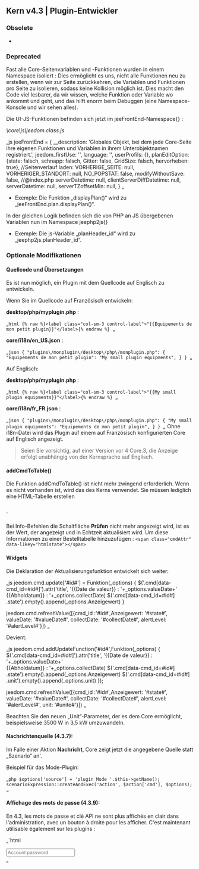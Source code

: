 ## Kern v4.3 | Plugin-Entwickler

### Obsolete

-

### Deprecated

Fast alle Core-Seitenvariablen und -Funktionen wurden in einem Namespace isoliert : Dies ermöglicht es uns, nicht alle Funktionen neu zu erstellen, wenn wir zur Seite zurückkehren, die Variablen und Funktionen pro Seite zu isolieren, sodass keine Kollision möglich ist. Dies macht den Code viel lesbarer, da wir wissen, welche Funktion oder Variable wo ankommt und geht, und das hilft enorm beim Debuggen (eine Namespace-Konsole und wir sehen alles).

Die UI-JS-Funktionen befinden sich jetzt im jeeFrontEnd-Namespace{} :

*\core\js\jeedom.class.js*

„js
jeeFrontEnd = {
  __description: 'Globales Objekt, bei dem jede Core-Seite ihre eigenen Funktionen und Variablen in ihrem Unterobjektnamen registriert.',
  jeedom_firstUse: '',
  language: '',
  userProfils: {},
  planEditOption: {state: falsch, schnapp: falsch, Gitter: false, GridSize: falsch, hervorheben: true},
  //Seitenverlauf laden:
  VORHERIGE_SEITE: null,
  VORHERIGER_STANDORT: null,
  NO_POPSTAT: false,
  modifyWithoutSave: false,
  //@index.php
  serverDatetime: null,
  clientServerDiffDatetime: null,
  serverDatetime: null,
  serverTZoffsetMin: null,
}
„

- Exemple: Die Funktion „displayPlan()“ wird zu „jeeFrontEnd.plan.displayPlan()“.

In der gleichen Logik befinden sich die von PHP an JS übergebenen Variablen nun im Namespace jeephp2js{}

- Exemple: Die js-Variable „planHeader_id“ wird zu „jeephp2js.planHeader_id“.

### Optionale Modifikationen

#### Quellcode und Übersetzungen

Es ist nun möglich, ein Plugin mit dem Quellcode auf Englisch zu entwickeln.

Wenn Sie im Quellcode auf Französisch entwickeln:

**desktop/php/myplugin.php** :

„`html
{% raw %}<label class="col-sm-3 control-label">"{{Equipements de mon petit plugin}}"</label>{% endraw %}
„`

**core/i18n/en_US.json** :

„`json
{
  "plugins\/monplugin\/desktop\/php\/monplugin.php": {
      	"Equipements de mon petit plugin": "My small plugin equipments",
  }
}
„`

Auf Englisch:

**desktop/php/myplugin.php** :

„`html
{% raw %}<label class="col-sm-3 control-label">"{{My small plugin equipments}}"</label>{% endraw %}
„`

**core/i18n/fr_FR.json** :

„`json
{
  "plugins\/monplugin\/desktop\/php\/monplugin.php": {
      	"My small plugin equipments": "Equipements de mon petit plugin",
  }
}
„`
Ohne i18n-Datei wird das Plugin auf einem auf Französisch konfigurierten Core auf Englisch angezeigt.

> Seien Sie vorsichtig, auf einer Version vor 4 Core.3, die Anzeige erfolgt unabhängig von der Kernsprache auf Englisch.



#### addCmdToTable()

Die Funktion addCmdToTable() ist nicht mehr zwingend erforderlich. Wenn es nicht vorhanden ist, wird das des Kerns verwendet. Sie müssen lediglich eine HTML-Tabelle erstellen<table id="table_cmd" class="table table-bordered table-condensed"></table> `

Bei Info-Befehlen die Schaltfläche **Prüfen** nicht mehr angezeigt wird, ist es der Wert, der angezeigt und in Echtzeit aktualisiert wird. Um diese Informationen zu einer Bestelltabelle hinzuzufügen : `<span class="cmdAttr" data-l1key="htmlstate"></span> `

#### Widgets

Die Deklaration der Aktualisierungsfunktion entwickelt sich weiter:

„js
jeedom.cmd.update['#id#'] = Funktion(_options) {
      $('.cmd[data-cmd_id=#id#]').attr('title', '{{Date de valeur}} : '+_options.valueDate+'<br/>{{Abholdatum}} : '+_options.collectDate)
      $('.cmd[data-cmd_id=#id#] .state').empty().append(_options.Anzeigewert)
    }

jeedom.cmd.refreshValue([{cmd_id :'#id#',Anzeigewert: '#state#', valueDate: '#valueDate#', collectDate: '#collectDate#', alertLevel: '#alertLevel#'}])
„

Devient:

„js
jeedom.cmd.addUpdateFunction('#id#',Funktion(_options) {
      $('.cmd[data-cmd_id=#id#]').attr('title', '{{Date de valeur}} : '+_options.valueDate+'<br/>{{Abholdatum}} : '+_options.collectDate)
      $('.cmd[data-cmd_id=#id#] .state').empty().append(_options.Anzeigewert)
      $('.cmd[data-cmd_id=#id#] .unit').empty().append(_options.unit)
    });

jeedom.cmd.refreshValue([{cmd_id :'#id#',Anzeigewert: '#state#', valueDate: '#valueDate#', collectDate: '#collectDate#', alertLevel: '#alertLevel#', unit: '#unite#'}])
„

Beachten Sie den neuen „Unit“-Parameter, der es dem Core ermöglicht, beispielsweise 3500 W in 3,5 kW umzuwandeln.

#### Nachrichtenquelle (4.3.7):

Im Falle einer Aktion **Nachricht**, Core zeigt jetzt die angegebene Quelle statt „Szenario“ an'.

Beispiel für das Mode-Plugin:

„`php
$options['source'] = 'plugin Mode '.$this->getName();
scenarioExpression::createAndExec('action', $action['cmd'], $options);
„`

#### Affichage des mots de passe (4.3.9):

En 4.3, les mots de passe et clé API ne sont plus affichés en clair dans l'administration, avec un bouton à droite pour les afficher. C'est maintenant utilisable également sur les plugins :

„`html
<div class="input-group">
    <input type="text" class="inputPassword configKey form-control" data-l1key="pass" placeholder="Account password" />
    <span class="input-group-btn">
        <a class="btn btn-default form-control bt_showPass roundedRight"><i class="fas fa-eye"></i></a>
    </span>
</div>
„`